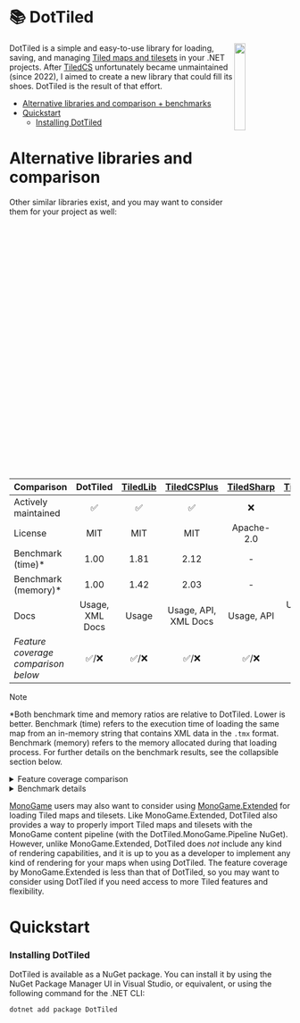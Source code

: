 # 📚 DotTiled

<img src="https://www.mapeditor.org/img/tiled-logo-white.png" align="right" width="20%"/>

DotTiled is a simple and easy-to-use library for loading, saving, and managing [Tiled maps and tilesets](https://mapeditor.org) in your .NET projects. After [TiledCS](https://github.com/TheBoneJarmer/TiledCS) unfortunately became unmaintained (since 2022), I aimed to create a new library that could fill its shoes. DotTiled is the result of that effort.

- [Alternative libraries and comparison + benchmarks](#alternative-libraries-and-comparison)
- [Quickstart](#quickstart)
  - [Installing DotTiled](#installing-dottiled)

# Alternative libraries and comparison

Other similar libraries exist, and you may want to consider them for your project as well:

|**Comparison**|**DotTiled**|[TiledLib](https://github.com/Ragath/TiledLib.Net)|[TiledCSPlus](https://github.com/nolemretaWxd/TiledCSPlus)|[TiledSharp](https://github.com/marshallward/TiledSharp)|[TiledCS](https://github.com/TheBoneJarmer/TiledCS)|[TiledNet](https://github.com/napen123/Tiled.Net)|
|---------------------------------|:-----------------------:|:--------:|:-----------:|:----------:|:-------:|:------:|
| Actively maintained             |            ✅          |     ✅   |     ✅      |      ❌   |    ❌  |   ❌   |
| License                         |           MIT           |   MIT    |     MIT     | Apache-2.0 |   MIT   | BSD 3-Clause |
| Benchmark (time)*               |           1.00          |   1.81   |     2.12    |      -     |    -    |    -   |
| Benchmark (memory)*             |           1.00          |   1.42   |     2.03    |      -     |    -    |    -   |
| Docs                            |Usage,<br>XML Docs|Usage|Usage, API,<br>XML Docs|Usage, API|Usage, XML Docs|Usage, XML Docs|
| *Feature coverage<br>comparison below*|✅/❌|✅/❌|✅/❌|✅/❌|✅/❌|✅/❌|

> [!NOTE]
> *Both benchmark time and memory ratios are relative to DotTiled. Lower is better. Benchmark (time) refers to the execution time of loading the same map from an in-memory string that contains XML data in the `.tmx` format. Benchmark (memory) refers to the memory allocated during that loading process. For further details on the benchmark results, see the collapsible section below.

<details>
<summary>
Feature coverage comparison
</summary>

| **Comparison**|**DotTiled**|[TiledLib](https://github.com/Ragath/TiledLib.Net)|[TiledCSPlus](https://github.com/nolemretaWxd/TiledCSPlus)|[TiledSharp](https://github.com/marshallward/TiledSharp)|[TiledCS](https://github.com/TheBoneJarmer/TiledCS)|[TiledNet](https://github.com/napen123/Tiled.Net)|
|---------------------------------|:-:|:-:|:-:|:-:|:-:|:-:|
| Full XML support `.tmx`         |✅/❌|✅/❌|✅/❌|✅/❌|✅/❌|✅/❌|
| Full JSON support `.tmj`        |✅/❌|✅/❌|✅/❌|✅/❌|✅/❌|✅/❌|
| Load from string (implies file) |✅/❌|✅/❌|✅/❌|✅/❌|✅/❌|✅/❌|
| Load from file                  |✅/❌|✅/❌|✅/❌|✅/❌|✅/❌|✅/❌|
| External tilesets               |✅/❌|✅/❌|✅/❌|✅/❌|✅/❌|✅/❌|
| Template files                  |✅/❌|✅/❌|✅/❌|✅/❌|✅/❌|✅/❌|
| Property custom types           |✅/❌|✅/❌|✅/❌|✅/❌|✅/❌|✅/❌|
| Hierarchical layers (groups)    |✅/❌|✅/❌|✅/❌|✅/❌|✅/❌|✅/❌|
| Infinite maps                   |✅/❌|✅/❌|✅/❌|✅/❌|✅/❌|✅/❌|

</details>

<details>
<summary>
Benchmark details
</summary>

The following benchmark results were gathered using the `DotTiled.Benchmark` project which uses [BenchmarkDotNet](https://benchmarkdotnet.org/) to compare the performance of DotTiled with other similar libraries. The benchmark results are grouped by category and show the mean execution time, memory consumption metrics, and ratio to DotTiled.

```
BenchmarkDotNet v0.13.12, Windows 10 (10.0.19045.4651/22H2/2022Update)
12th Gen Intel Core i7-12700K, 1 CPU, 20 logical and 12 physical cores
.NET SDK 8.0.202
  [Host]     : .NET 8.0.3 (8.0.324.11423), X64 RyuJIT AVX2
  DefaultJob : .NET 8.0.3 (8.0.324.11423), X64 RyuJIT AVX2
```
| Method      | Categories               | Mean      | Error     | StdDev    | Ratio | RatioSD | Gen0   | Gen1   | Allocated | Alloc Ratio |
|------------ |------------------------- |----------:|----------:|----------:|------:|--------:|-------:|-------:|----------:|------------:|
| DotTiled    | MapFromInMemoryTmxString |  2.991 μs | 0.0266 μs | 0.0236 μs |  1.00 |    0.00 | 1.2817 | 0.0610 |  16.37 KB |        1.00 |
| TiledLib    | MapFromInMemoryTmxString |  5.405 μs | 0.0466 μs | 0.0413 μs |  1.81 |    0.02 | 1.8158 | 0.1068 |  23.32 KB |        1.42 |
| TiledCSPlus | MapFromInMemoryTmxString |  6.354 μs | 0.0703 μs | 0.0587 μs |  2.12 |    0.03 | 2.5940 | 0.1831 |  33.23 KB |        2.03 |
|             |                          |           |           |           |       |         |        |        |           |             |
| DotTiled    | MapFromTmxFile           | 28.570 μs | 0.1216 μs | 0.1137 μs |  1.00 |    0.00 | 1.0376 |      - |  13.88 KB |        1.00 |
| TiledCSPlus | MapFromTmxFile           | 33.377 μs | 0.1086 μs | 0.1016 μs |  1.17 |    0.01 | 2.8076 | 0.1221 |  36.93 KB |        2.66 |
| TiledLib    | MapFromTmxFile           | 36.077 μs | 0.1900 μs | 0.1777 μs |  1.26 |    0.01 | 2.0752 | 0.1221 |   27.1 KB |        1.95 |

</details>

[MonoGame](https://www.monogame.net) users may also want to consider using [MonoGame.Extended](https://github.com/craftworkgames/MonoGame.Extended) for loading Tiled maps and tilesets. Like MonoGame.Extended, DotTiled also provides a way to properly import Tiled maps and tilesets with the MonoGame content pipeline (with the DotTiled.MonoGame.Pipeline NuGet). However, unlike MonoGame.Extended, DotTiled does *not* include any kind of rendering capabilities, and it is up to you as a developer to implement any kind of rendering for your maps when using DotTiled. The feature coverage by MonoGame.Extended is less than that of DotTiled, so you may want to consider using DotTiled if you need access to more Tiled features and flexibility.

# Quickstart

### Installing DotTiled

DotTiled is available as a NuGet package. You can install it by using the NuGet Package Manager UI in Visual Studio, or equivalent, or using the following command for the .NET CLI:

```pwsh
dotnet add package DotTiled
```
